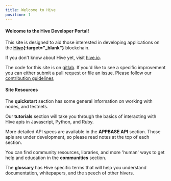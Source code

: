 ```yaml
---
title: Welcome to Hive
position: 1
---
```


#### Welcome to the Hive Developer Portal!

This site is designed to aid those interested in developing applications on the  **[Hive](http://hive.io){:target="_blank"}** blockchain.

If you don't know about Hive yet, visit [hive.io](https://hive.io).

The code for this site is on [gitlab](https://gitlab.syncad.com/hive/devportal). If you'd like to see a specific improvement
you can either submit a pull request or file an issue. Please follow our
[contribution guidelines](https://gitlab.syncad.com/hive/devportal/-/blob/develop/CONTRIBUTING.md)



#### Site Resources

The **quickstart** section has some general information on working with nodes, and testnets.

Our **tutorials** section will take you through the basics of interacting with Hive apis in Javascript, Python, and Ruby.

More detailed API specs are available in the **APPBASE API** section. Those apis are under development, so please read
notes at the top of each section.

You can find community resources, libraries, and more 'human' ways to get help and education in the **communities** section.

The **glossary** has Hive specific terms that will help you understand documentation, whitepapers, and the speech of other hivers.
